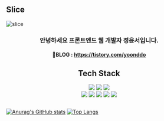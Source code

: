 ## Slice <a id="slice">
![slice](https://capsule-render.vercel.app/api?type=slice&color=auto&height=200&text=WELCOME&fontAlign=70&rotate=13&fontAlignY=25&desc=to%20my%20github.&descAlign=70.&descAlignY=44)

<div class="readme" align="center";>
<div class="text">
<h3>안녕하세요 프론트엔드 웹 개발자 정윤서입니다.</h3>

<h4>🌱BLOG : <a href="https://tistory.com/yoonddo/">https://tistory.com/yoonddo</a></h4>

<!--

Here are some ideas to get you started:
✨
- 🔭 I’m currently working on ...
- 🌱 I’m currently learning ...
- 👯 I’m looking to collaborate on ...
- 🤔 I’m looking for help with ...
- 💬 Ask me about ...
- 📫 How to reach me: ...
- 😄 Pronouns: ...
- ⚡ Fun fact: ...
-->
<h2>Tech Stack</h2>

<img src="https://img.shields.io/badge/HTML5-E34F26?style=plastic&logo=HTML5&logoColor=white"/> <img src="https://img.shields.io/badge/CSS3-1572B6?style=plastic&logo=CSS3&logoColor=white"/> <img src="https://img.shields.io/badge/JavaScript-F7DF1E?style=plastic&logo=JavaScript&logoColor=white"/><br><img src="https://img.shields.io/badge/jQuery-0769AD?style=plastic&logo=jQuery&logoColor=white"/> <img src="https://img.shields.io/badge/MySQL-4479A1?style=plastic&logo=CSS3&logoColor=white"/> <img src="https://img.shields.io/badge/EclipseIDE-2C2255?style=plastic&logo=EclipseIDE&logoColor=white"/> <img src="https://img.shields.io/badge/Spring-6DB33F?style=plastic&logo=Spring&logoColor=white"/> <img src="https://img.shields.io/badge/ApacheTomcat-F8DC75?style=plastic&logo=ApacheTomcat&logoColor=white"/>
</div>

<div class="git" style="display: flex">

[![Anurag's GitHub stats](https://github-readme-stats.vercel.app/api?username=dev-yoonddo)](https://github.com/dev-yoonddo/github-readme-stats)
[![Top Langs](https://github-readme-stats.vercel.app/api/top-langs/?username=dev-yoonddo)](https://github.com/dev-yoonddo/github-readme-stats)
</div>

</div>
</div>

